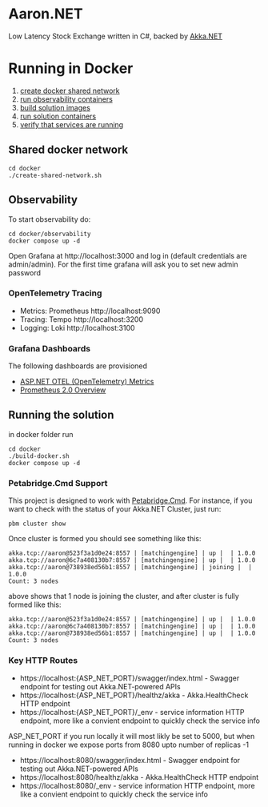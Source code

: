 # Aaron.NET
Low Latency Stock Exchange written in C#, backed by [Akka.NET](https://getakka.net/)

# Running in Docker

1. [create docker shared network](#shared-docker-network)
2. [run observability containers](#observability)
3. [build solution images](#running-the-solution)
4. [run solution containers](#running-the-solution)
5. [verify that services are running](#key-http-routes)

## Shared docker network
```shell
cd docker
./create-shared-network.sh
```

## Observability

To start observability do:
```shell
cd docker/observability
docker compose up -d
```

Open Grafana at http://localhost:3000 and log in (default credentials are admin/admin).
For the first time grafana will ask you to set new admin password

### OpenTelemetry Tracing

- Metrics: Prometheus http://localhost:9090
- Tracing: Tempo http://localhost:3200
- Logging: Loki http://localhost:3100

### Grafana Dashboards 
The following dashboards are provisioned 
- [ASP.NET OTEL (OpenTelemetry) Metrics](https://grafana.com/grafana/dashboards/17706-asp-net-otel-metrics/?pg=hp)
- [Prometheus 2.0 Overview](https://grafana.com/grafana/dashboards/3662-prometheus-2-0-overview/)

## Running the solution

in docker folder run
```shell
cd docker
./build-docker.sh
docker compose up -d
```

### Petabridge.Cmd Support

This project is designed to work with [Petabridge.Cmd](https://cmd.petabridge.com/). For instance, if you want to check with the status of your Akka.NET Cluster, just run:

```shell
pbm cluster show
```

Once cluster is formed you should see something like this:

```shell
akka.tcp://aaron@523f3a1d0e24:8557 | [matchingengine] | up |  | 1.0.0
akka.tcp://aaron@6c7a408130b7:8557 | [matchingengine] | up |  | 1.0.0
akka.tcp://aaron@738938ed56b1:8557 | [matchingengine] | joining |  | 1.0.0
Count: 3 nodes
```
above shows that 1 node is joining the cluster, and after cluster is fully formed like this:
```shell
akka.tcp://aaron@523f3a1d0e24:8557 | [matchingengine] | up |  | 1.0.0
akka.tcp://aaron@6c7a408130b7:8557 | [matchingengine] | up |  | 1.0.0
akka.tcp://aaron@738938ed56b1:8557 | [matchingengine] | up |  | 1.0.0
Count: 3 nodes
```

### Key HTTP Routes

* https://localhost:{ASP_NET_PORT}/swagger/index.html - Swagger endpoint for testing out Akka.NET-powered APIs
* https://localhost:{ASP_NET_PORT}/healthz/akka - Akka.HealthCheck HTTP endpoint
* https://localhost:{ASP_NET_PORT}/_env - service information HTTP endpoint, more like a convient endpoint to quickly check the service info

ASP_NET_PORT if you run locally it will most likly be set to 5000, but when running in docker we expose ports from 8080 upto number of replicas -1

* https://localhost:8080/swagger/index.html - Swagger endpoint for testing out Akka.NET-powered APIs
* https://localhost:8080/healthz/akka - Akka.HealthCheck HTTP endpoint
* https://localhost:8080/_env - service information HTTP endpoint, more like a convient endpoint to quickly check the service info
